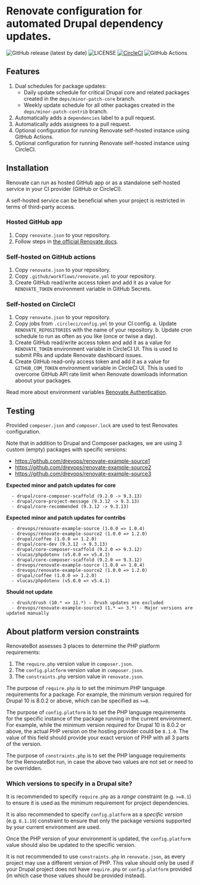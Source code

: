 # Renovate configuration for automated Drupal dependency updates.

![GitHub release (latest by date)](https://img.shields.io/github/v/release/drevops/renovate-drupal)
![LICENSE](https://img.shields.io/github/license/drevops/renovate-drupal)
[![CircleCI](https://dl.circleci.com/status-badge/img/gh/drevops/renovate-circleci-drupal-example/tree/main.svg?style=shield)](https://dl.circleci.com/status-badge/redirect/gh/drevops/renovate-circleci-drupal-example/tree/main)
![GitHub Actions](https://github.com/drevops/renovate-drupal/actions/workflows/renovate.yml/badge.svg)

## Features
1. Dual schedules for package updates:
   - Daily update schedule for critical Drupal core and related packages created in the `deps/minor-patch-core` branch.
   - Weekly update schedule for all other packages created in the `deps/minor-patch-contrib` branch.
2. Automatically adds a `dependencies` label to a pull request.
3. Automatically adds assignees to a pull request.
4. Optional configuration for running Renovate self-hosted instance using GitHub Actions.
5. Optional configuration for running Renovate self-hosted instance using CircleCI.

## Installation

Renovate can run as hosted GitHub app or as a standalone self-hosted service in your CI provider (GitHub or CircleCI).

A self-hosted service can be beneficial when your project is restricted in terms of third-party access.

### Hosted GitHub app

1. Copy `renovate.json` to your repository.
2. Follow steps in [the official Renovate docs](https://docs.renovatebot.com/getting-started/installing-onboarding/).

### Self-hosted on GitHub actions

1. Copy `renovate.json` to your repository.
2. Copy `.github/workflows/renovate.yml` to your repository.
3. Create GitHub read/write access token and add it as a value for `RENOVATE_TOKEN` environment variable in GitHub Secrets.

### Self-hosted on CircleCI

1. Copy `renovate.json` to your repository.
2. Copy jobs from `.circleci/config.yml` to your CI config.
   a. Update `RENOVATE_REPOSITORIES` with the name of your repository.
   b. Update cron schedule to run as often as you like (once or twise a day).
3. Create GitHub read/write access token and add it as a value for `RENOVATE_TOKEN` environment variable in CircleCI UI. This is used to submit PRs and update Renovate dashboard issues.
4. Create GitHub read-only access token and add it as a value for `GITHUB_COM_TOKEN` environment variable in CircleCI UI. This is used to overcome GitHub API rate limit when Renovate downloads information aboout your packages.

Read more about environment variables [Renovate Authentication](https://docs.renovatebot.com/examples/self-hosting/#circleci).

## Testing

Provided `composer.json` and `composer.lock` are used to test Renovates configuration.

Note that in addition to Drupal and Composer packages, we are using 3 custom (empty) packages with specific versions:
- https://github.com/drevops/renovate-example-source1
- https://github.com/drevops/renovate-example-source2
- https://github.com/drevops/renovate-example-source3

**Expected minor and patch updates for core**

```
  - drupal/core-composer-scaffold (9.2.0 -> 9.3.13)
  - drupal/core-project-message (9.3.12 -> 9.3.13)
  - drupal/core-recommended	(9.3.12 -> 9.3.13)
```

**Expected minor and patch updates for contribs**

```
  - drevops/renovate-example-source (1.0.0 => 1.0.4)
  - drevops/renovate-example-source2 (1.0.0 => 1.2.0)
  - drupal/coffee (1.0.0 => 1.2.0)
  - drupal/core-dev	(9.3.12 -> 9.3.13)
  - drupal/core-composer-scaffold (9.2.0 => 9.3.12)
  - vlucas/phpdotenv (v5.0.0 => v5.4.1)
  - drupal/core-composer-scaffold (9.2.0 => 9.3.12)
  - drevops/renovate-example-source (1.0.0 => 1.0.4)
  - drevops/renovate-example-source2 (1.0.0 => 1.2.0)
  - drupal/coffee (1.0.0 => 1.2.0)
  - vlucas/phpdotenv (v5.0.0 => v5.4.1)
```

**Should not update**

```
  - drush/drush (10.* => 11.*) - Drush updates are excluded
  - drevops/renovate-example-source3 (1.* => 3.*) - Major versions are updated manually
```

## About platform version constraints

RenovateBot assesses 3 places to determine the PHP platform requirements:
1. The `require.php` version value in `composer.json`.
2. The `config.platform` version value in `composer.json`.
3. The `constraints.php` version value in `renovate.json`.

The purpose of `require.php` is to set the minimum PHP language requirements
for a package. For example, the minimum version required for Drupal 10 is 8.0.2
or above, which can be specified as `>=8`.

The purpose of `config.platform` is to set the PHP language requirements for the
specific instance of the package running in the current environment. For
example, while the minimum version required for Drupal 10 is 8.0.2 or above, the
actual PHP version on the hosting provider could be `8.1.0`. The value of this
field should provide your exact version of PHP with all 3 parts of the version.

The purpose of `constraints.php` is to set the PHP language requirements for the
RenovateBot run, in case the above two values are not set or need to be
overridden.

### Which versions to specify in a Drupal site?

It is recommended to specify `require.php` as a _range_ constraint (e.g. `>=8.1`)
to ensure it is used as the minimum requirement for project dependencies.

It is also recommended to specify `config.platform` as a _specific version_ (e.g.
`8.1.19`) constraint to ensure that only the package versions supported by your
current environment are used.

Once the PHP version of your environment is updated, the `config.platform`
value should also be updated to the specific version.

It is not recommended to use `constraints.php` in `renovate.json`, as every
project may use a different version of PHP. This value should only be used if
your Drupal project does not have `require.php` or `config.platform` provided
(in which case those values should be provided instead).
